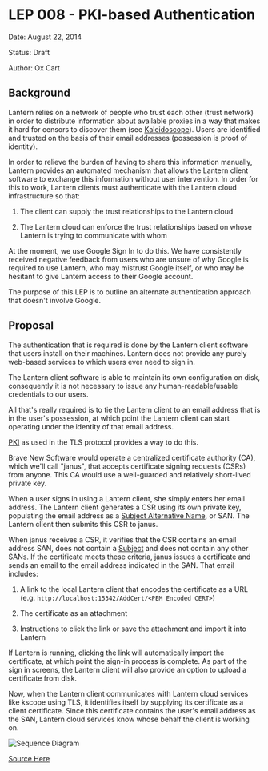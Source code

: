 # LEP 008 - PKI-based Authentication

Date:   August 22, 2014

Status: Draft

Author: Ox Cart

## Background

Lantern relies on a network of people who trust each other (trust network) in
order to distribute information about available proxies in a way that makes it
hard for censors to discover them (see [Kaleidoscope]).  Users are identified
and trusted on the basis of their email addresses (possession is proof of
identity).

In order to relieve the burden of having to share this information manually,
Lantern provides an automated mechanism that allows the Lantern client software
to exchange this information without user intervention.  In order for this to
work, Lantern clients must authenticate with the Lantern cloud infrastructure
so that:

1. The client can supply the trust relationships to the Lantern cloud

2. The Lantern cloud can enforce the trust relationships based on whose Lantern
   is trying to communicate with whom

At the moment, we use Google Sign In to do this.  We have consistently received
negative feedback from users who are unsure of why Google is required to use
Lantern, who may mistrust Google itself, or who may be hesitant to give Lantern
access to their Google account.

The purpose of this LEP is to outline an alternate authentication approach that
doesn't involve Google.

## Proposal

The authentication that is required is done by the Lantern client software that
users install on their machines.  Lantern does not provide any purely web-based
services to which users ever need to sign in.

The Lantern client software is able to maintain its own configuration on disk,
consequently it is not necessary to issue any human-readable/usable credentials
to our users.

All that's really required is to tie the Lantern client to an email address that
is in the user's possession, at which point the Lantern client can start
operating under the identity of that email address.

[PKI] as used in the TLS protocol provides a way to do this.

Brave New Software would operate a centralized certificate authority (CA), which
we'll call "janus", that accepts certificate signing requests (CSRs) from
anyone.  This CA would use a well-guarded and relatively short-lived private
key.

When a user signs in using a Lantern client, she simply enters her email
address. The Lantern client generates a CSR using its own private key,
populating the email address as a [Subject Alternative Name], or SAN.  The
Lantern client then submits this CSR to janus.

When janus receives a CSR, it verifies that the CSR contains an email address
SAN, does not contain a [Subject] and does not contain any other SANs.  If the
certificate meets these criteria, janus issues a certificate and sends an email
to the email address indicated in the SAN.  That email includes:

1. A link to the local Lantern client that encodes the certificate as a URL
   (e.g. `http://localhost:15342/AddCert/<PEM Encoded CERT>`)

2. The certificate as an attachment

3. Instructions to click the link or save the attachment and import it into
   Lantern

If Lantern is running, clicking the link will automatically import the
certificate, at which point the sign-in process is complete.  As part of the
sign in screens, the Lantern client will also provide an option to upload a
certificate from disk.

Now, when the Lantern client communicates with Lantern cloud services like
kscope using TLS, it identifies itself by supplying its certificate as a client
certificate. Since this certificate contains the user's email address as the
SAN, Lantern cloud services know whose behalf the client is working on.

![Sequence Diagram](http://www.websequencediagrams.com/cgi-bin/cdraw?lz=dGl0bGUgU2lnbiBJbiBhbmQgQXV0aGVudGljYXRpb24KClVzZXIgLT4gTGFudGVybjoAJQgKAAoHAA8NQ3JlYXRlIFByaXZhdGUgS2V5AAscQ1NSIHcvIEVtYWlsIFNBTgBHDGphbnVzOiBDU1IKAAYFAAkLVmFsaWQAOQcAEwoAQQU6IExpbmsgd2l0aCBlbWJlZGRlZCBjZXJ0aWZpY2F0ZQCBRQkAJwdDbGljayBvbiBsaW5rCgCBAwYAgWAMT3BlbiBVUkwAgVgVU2F2ZSBDAFILAIIHDGtzY29wZTogVExTIGNvbm5lY3QAgREGAIECDAAfBgAjDElkZW50aWZ5IHVzZXIgYnkAghILABsSRG8gd29yayAuLi4&s=vs2010)

[Source Here](http://www.websequencediagrams.com/?lz=dGl0bGUgU2lnbiBJbiBhbmQgQXV0aGVudGljYXRpb24KClVzZXIgLT4gTGFudGVybjoAJQgKAAoHAA8NQ3JlYXRlIFByaXZhdGUgS2V5AAscQ1NSIHcvIEVtYWlsIFNBTgBHDGphbnVzOiBDU1IKAAYFAAkLVmFsaWQAOQcAEwoAQQU6IExpbmsgd2l0aCBlbWJlZGRlZCBjZXJ0aWZpY2F0ZQCBRQkAJwdDbGljayBvbiBsaW5rCgCBAwYAgWAMT3BlbiBVUkwAgVgVU2F2ZSBDAFILAIIHDGtzY29wZTogVExTIGNvbm5lY3QAgREGAIECDAAfBgAjDElkZW50aWZ5IHVzZXIgYnkAghILABsSRG8gd29yayAuLi4&s=vs2010)

[Kaleidoscope]: http://kscope.news.cs.nyu.edu/pub/TR-2008-918.pdf

[PKI]: http://en.wikipedia.org/wiki/Public_key_infrastructure

[Subject Alternative Name]: http://tools.ietf.org/html/rfc2459#section-4.2.1.7

[Subject]: http://tools.ietf.org/html/rfc2459#section-4.1.2.6